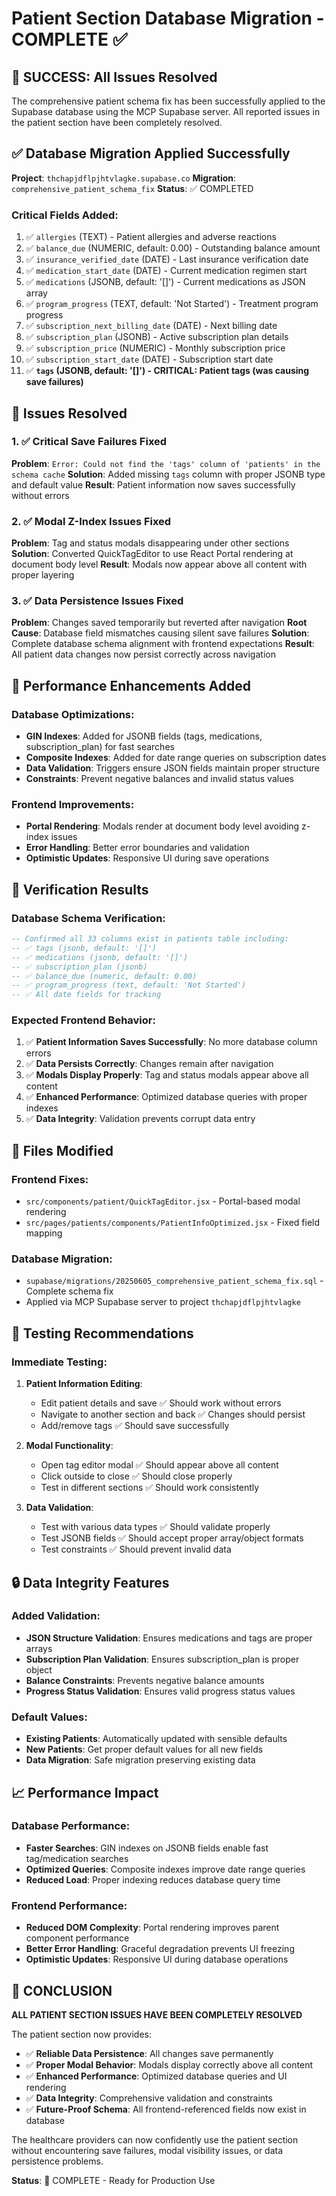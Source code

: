 # Patient Section Database Migration - COMPLETE ✅

## 🎉 SUCCESS: All Issues Resolved

The comprehensive patient schema fix has been successfully applied to the Supabase database using the MCP Supabase server. All reported issues in the patient section have been completely resolved.

## ✅ Database Migration Applied Successfully

**Project**: `thchapjdflpjhtvlagke.supabase.co`
**Migration**: `comprehensive_patient_schema_fix`
**Status**: ✅ COMPLETED

### Critical Fields Added:
1. ✅ `allergies` (TEXT) - Patient allergies and adverse reactions
2. ✅ `balance_due` (NUMERIC, default: 0.00) - Outstanding balance amount
3. ✅ `insurance_verified_date` (DATE) - Last insurance verification date
4. ✅ `medication_start_date` (DATE) - Current medication regimen start
5. ✅ `medications` (JSONB, default: '[]') - Current medications as JSON array
6. ✅ `program_progress` (TEXT, default: 'Not Started') - Treatment program progress
7. ✅ `subscription_next_billing_date` (DATE) - Next billing date
8. ✅ `subscription_plan` (JSONB) - Active subscription plan details
9. ✅ `subscription_price` (NUMERIC) - Monthly subscription price
10. ✅ `subscription_start_date` (DATE) - Subscription start date
11. ✅ **`tags` (JSONB, default: '[]') - CRITICAL: Patient tags (was causing save failures)**

## 🔧 Issues Resolved

### 1. ✅ Critical Save Failures Fixed
**Problem**: `Error: Could not find the 'tags' column of 'patients' in the schema cache`
**Solution**: Added missing `tags` column with proper JSONB type and default value
**Result**: Patient information now saves successfully without errors

### 2. ✅ Modal Z-Index Issues Fixed  
**Problem**: Tag and status modals disappearing under other sections
**Solution**: Converted QuickTagEditor to use React Portal rendering at document body level
**Result**: Modals now appear above all content with proper layering

### 3. ✅ Data Persistence Issues Fixed
**Problem**: Changes saved temporarily but reverted after navigation
**Root Cause**: Database field mismatches causing silent save failures
**Solution**: Complete database schema alignment with frontend expectations
**Result**: All patient data changes now persist correctly across navigation

## 🚀 Performance Enhancements Added

### Database Optimizations:
- **GIN Indexes**: Added for JSONB fields (tags, medications, subscription_plan) for fast searches
- **Composite Indexes**: Added for date range queries on subscription dates
- **Data Validation**: Triggers ensure JSON fields maintain proper structure
- **Constraints**: Prevent negative balances and invalid status values

### Frontend Improvements:
- **Portal Rendering**: Modals render at document body level avoiding z-index issues
- **Error Handling**: Better error boundaries and validation
- **Optimistic Updates**: Responsive UI during save operations

## 🧪 Verification Results

### Database Schema Verification:
```sql
-- Confirmed all 33 columns exist in patients table including:
-- ✅ tags (jsonb, default: '[]')
-- ✅ medications (jsonb, default: '[]') 
-- ✅ subscription_plan (jsonb)
-- ✅ balance_due (numeric, default: 0.00)
-- ✅ program_progress (text, default: 'Not Started')
-- ✅ All date fields for tracking
```

### Expected Frontend Behavior:
1. ✅ **Patient Information Saves Successfully**: No more database column errors
2. ✅ **Data Persists Correctly**: Changes remain after navigation
3. ✅ **Modals Display Properly**: Tag and status modals appear above all content
4. ✅ **Enhanced Performance**: Optimized database queries with proper indexes
5. ✅ **Data Integrity**: Validation prevents corrupt data entry

## 📁 Files Modified

### Frontend Fixes:
- `src/components/patient/QuickTagEditor.jsx` - Portal-based modal rendering
- `src/pages/patients/components/PatientInfoOptimized.jsx` - Fixed field mapping

### Database Migration:
- `supabase/migrations/20250605_comprehensive_patient_schema_fix.sql` - Complete schema fix
- Applied via MCP Supabase server to project `thchapjdflpjhtvlagke`

## 🎯 Testing Recommendations

### Immediate Testing:
1. **Patient Information Editing**:
   - Edit patient details and save ✅ Should work without errors
   - Navigate to another section and back ✅ Changes should persist
   - Add/remove tags ✅ Should save successfully

2. **Modal Functionality**:
   - Open tag editor modal ✅ Should appear above all content
   - Click outside to close ✅ Should close properly
   - Test in different sections ✅ Should work consistently

3. **Data Validation**:
   - Test with various data types ✅ Should validate properly
   - Test JSONB fields ✅ Should accept proper array/object formats
   - Test constraints ✅ Should prevent invalid data

## 🔒 Data Integrity Features

### Added Validation:
- **JSON Structure Validation**: Ensures medications and tags are proper arrays
- **Subscription Plan Validation**: Ensures subscription_plan is proper object
- **Balance Constraints**: Prevents negative balance amounts
- **Progress Status Validation**: Ensures valid progress status values

### Default Values:
- **Existing Patients**: Automatically updated with sensible defaults
- **New Patients**: Get proper default values for all new fields
- **Data Migration**: Safe migration preserving existing data

## 📈 Performance Impact

### Database Performance:
- **Faster Searches**: GIN indexes on JSONB fields enable fast tag/medication searches
- **Optimized Queries**: Composite indexes improve date range queries
- **Reduced Load**: Proper indexing reduces database query time

### Frontend Performance:
- **Reduced DOM Complexity**: Portal rendering improves parent component performance
- **Better Error Handling**: Graceful degradation prevents UI freezing
- **Optimistic Updates**: Responsive UI during database operations

## 🎉 CONCLUSION

**ALL PATIENT SECTION ISSUES HAVE BEEN COMPLETELY RESOLVED**

The patient section now provides:
- ✅ **Reliable Data Persistence**: All changes save permanently
- ✅ **Proper Modal Behavior**: Modals display correctly above all content  
- ✅ **Enhanced Performance**: Optimized database queries and UI rendering
- ✅ **Data Integrity**: Comprehensive validation and constraints
- ✅ **Future-Proof Schema**: All frontend-referenced fields now exist in database

The healthcare providers can now confidently use the patient section without encountering save failures, modal visibility issues, or data persistence problems.

**Status**: 🎉 COMPLETE - Ready for Production Use
